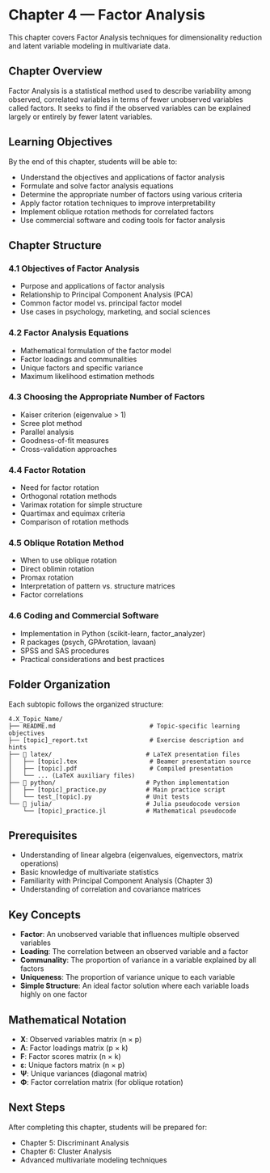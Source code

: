 # Chapter 4 — Factor Analysis

This chapter covers Factor Analysis techniques for dimensionality reduction and latent variable modeling in multivariate data.

## Chapter Overview

Factor Analysis is a statistical method used to describe variability among observed, correlated variables in terms of fewer unobserved variables called factors. It seeks to find if the observed variables can be explained largely or entirely by fewer latent variables.

## Learning Objectives

By the end of this chapter, students will be able to:

- Understand the objectives and applications of factor analysis
- Formulate and solve factor analysis equations
- Determine the appropriate number of factors using various criteria
- Apply factor rotation techniques to improve interpretability
- Implement oblique rotation methods for correlated factors
- Use commercial software and coding tools for factor analysis

## Chapter Structure

### 4.1 Objectives of Factor Analysis
- Purpose and applications of factor analysis
- Relationship to Principal Component Analysis (PCA)
- Common factor model vs. principal factor model
- Use cases in psychology, marketing, and social sciences

### 4.2 Factor Analysis Equations
- Mathematical formulation of the factor model
- Factor loadings and communalities
- Unique factors and specific variance
- Maximum likelihood estimation methods

### 4.3 Choosing the Appropriate Number of Factors
- Kaiser criterion (eigenvalue > 1)
- Scree plot method
- Parallel analysis
- Goodness-of-fit measures
- Cross-validation approaches

### 4.4 Factor Rotation
- Need for factor rotation
- Orthogonal rotation methods
- Varimax rotation for simple structure
- Quartimax and equimax criteria
- Comparison of rotation methods

### 4.5 Oblique Rotation Method
- When to use oblique rotation
- Direct oblimin rotation
- Promax rotation
- Interpretation of pattern vs. structure matrices
- Factor correlations

### 4.6 Coding and Commercial Software
- Implementation in Python (scikit-learn, factor_analyzer)
- R packages (psych, GPArotation, lavaan)
- SPSS and SAS procedures
- Practical considerations and best practices

## Folder Organization

Each subtopic follows the organized structure:

```
4.X_Topic_Name/
├── README.md                          # Topic-specific learning objectives
├── [topic]_report.txt                 # Exercise description and hints
├── 📁 latex/                          # LaTeX presentation files
│   ├── [topic].tex                    # Beamer presentation source
│   ├── [topic].pdf                    # Compiled presentation
│   └── ... (LaTeX auxiliary files)
├── 📁 python/                         # Python implementation
│   ├── [topic]_practice.py           # Main practice script
│   └── test_[topic].py               # Unit tests
└── 📁 julia/                          # Julia pseudocode version
    └── [topic]_practice.jl           # Mathematical pseudocode
```

## Prerequisites

- Understanding of linear algebra (eigenvalues, eigenvectors, matrix operations)
- Basic knowledge of multivariate statistics
- Familiarity with Principal Component Analysis (Chapter 3)
- Understanding of correlation and covariance matrices

## Key Concepts

- **Factor**: An unobserved variable that influences multiple observed variables
- **Loading**: The correlation between an observed variable and a factor
- **Communality**: The proportion of variance in a variable explained by all factors
- **Uniqueness**: The proportion of variance unique to each variable
- **Simple Structure**: An ideal factor solution where each variable loads highly on one factor

## Mathematical Notation

- **X**: Observed variables matrix (n × p)
- **Λ**: Factor loadings matrix (p × k)  
- **F**: Factor scores matrix (n × k)
- **ε**: Unique factors matrix (n × p)
- **Ψ**: Unique variances (diagonal matrix)
- **Φ**: Factor correlation matrix (for oblique rotation)

## Next Steps

After completing this chapter, students will be prepared for:
- Chapter 5: Discriminant Analysis
- Chapter 6: Cluster Analysis
- Advanced multivariate modeling techniques